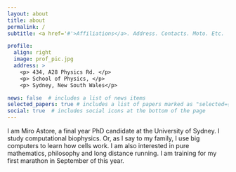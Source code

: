 ```yaml
---
layout: about
title: about
permalink: /
subtitle: <a href='#'>Affiliations</a>. Address. Contacts. Moto. Etc.

profile:
  align: right
  image: prof_pic.jpg
  address: >
    <p> 434, A28 Physics Rd. </p>
    <p> School of Physics, </p>
    <p> Sydney, New South Wales</p>

news: false  # includes a list of news items
selected_papers: true # includes a list of papers marked as "selected={true}"
social: true  # includes social icons at the bottom of the page
---
```


I am Miro Astore, a final year PhD candidate at the University of Sydney. I study computational biophysics. Or, as I say to my family, I use big computers to learn how cells work. I am also interested in pure mathematics, philosophy and long distance running. I am training for my first marathon in September of this year.
